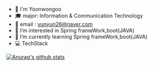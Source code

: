 - 👋 I'm Yoonwongoo
- 🎓 major: Information & Communication Technology
- 📮 email : yunyun26@naver.com
- 👀 I’m interested in Spring frameWork,boot(JAVA)
- 🌱 I’m currently learning Spring frameWork,boot(JAVA)
- 💻 TechStack

 [![Anurag's github stats](https://github-readme-stats.vercel.app/api?username=yoonwongoo)](https://github.com/anuraghazra/github-readme-stats)



<!---
yoonwongoo/yoonwongoo is a ✨ special ✨ repository because its `README.md` (this file) appears on your GitHub profile.
You can click the Preview link to take a look at your changes.
--->
